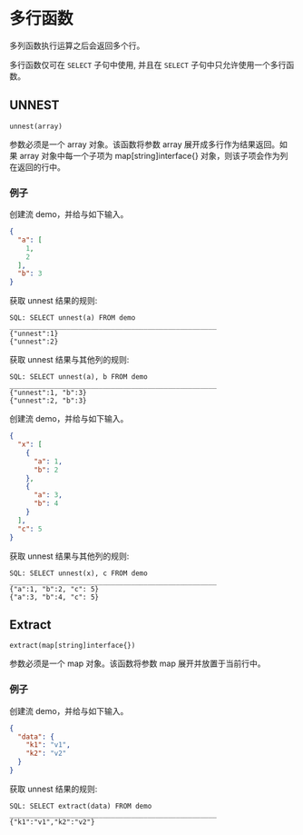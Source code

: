 # 多行函数

多列函数执行运算之后会返回多个行。

多行函数仅可在 `SELECT` 子句中使用, 并且在 `SELECT` 子句中只允许使用一个多行函数。

## UNNEST

```text
unnest(array)
```

参数必须是一个 array 对象。该函数将参数 array 展开成多行作为结果返回。如果 array 对象中每一个子项为 map[string]interface{}
对象，则该子项会作为列在返回的行中。

### 例子

创建流 demo，并给与如下输入。

```json lines
{
  "a": [
    1,
    2
  ],
  "b": 3
}
```

获取 unnest 结果的规则:

```text
SQL: SELECT unnest(a) FROM demo
___________________________________________________
{"unnest":1}
{"unnest":2}
```

获取 unnest 结果与其他列的规则:

```text
SQL: SELECT unnest(a), b FROM demo
___________________________________________________
{"unnest":1, "b":3}
{"unnest":2, "b":3}
```

创建流 demo，并给与如下输入。

```json lines
{
  "x": [
    {
      "a": 1,
      "b": 2
    },
    {
      "a": 3,
      "b": 4
    }
  ],
  "c": 5
}
```

获取 unnest 结果与其他列的规则:

```text
SQL: SELECT unnest(x), c FROM demo
___________________________________________________
{"a":1, "b":2, "c": 5}
{"a":3, "b":4, "c": 5}
```

## Extract 

```text
extract(map[string]interface{})
```

参数必须是一个 map 对象。该函数将参数 map 展开并放置于当前行中。

### 例子

创建流 demo，并给与如下输入。

```json lines
{
  "data": {
    "k1": "v1",
    "k2": "v2"
  }
}
```

获取 unnest 结果的规则:

```text
SQL: SELECT extract(data) FROM demo
___________________________________________________
{"k1":"v1","k2":"v2"}
```
